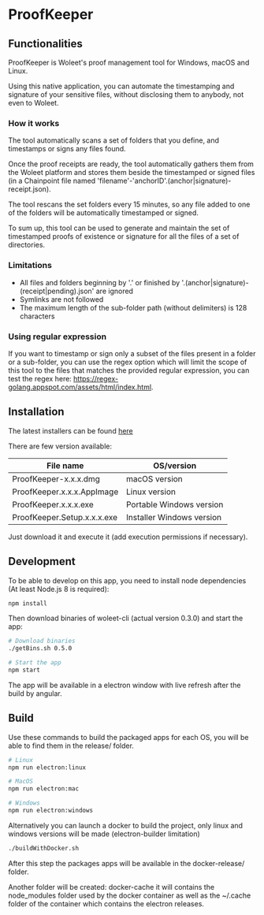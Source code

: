 # ProofKeeper

## Functionalities

ProofKeeper is Woleet's proof management tool for Windows, macOS and Linux.

Using this native application, you can automate the timestamping and signature of your sensitive files, without disclosing them to anybody, not even to Woleet.

### How it works

The tool automatically scans a set of folders that you define, and timestamps or signs any files found.

Once the proof receipts are ready, the tool automatically gathers them from the Woleet platform and stores them beside the timestamped or signed files (in a Chainpoint file named 'filename'-'anchorID'.(anchor|signature)-receipt.json).

The tool rescans the set folders every 15 minutes, so any file added to one of the folders will be automatically timestamped or signed. 

To sum up, this tool can be used to generate and maintain the set of timestamped proofs of existence or signature for all the files of a set of directories.

### Limitations

* All files and folders beginning by '.' or finished by '.(anchor|signature)-(receipt|pending).json' are ignored
* Symlinks are not followed
* The maximum length of the sub-folder path (without delimiters) is 128 characters

### Using regular expression

If you want to timestamp or sign only a subset of the files present in a folder or a sub-folder, you can use the regex option which will limit the scope of this tool to the files that matches the provided regular expression, you can test the regex here: https://regex-golang.appspot.com/assets/html/index.html.

## Installation

The latest installers can be found [here](https://github.com/woleet/woleet-proofkeeper/releases)

There are few version available:

| File name                   | OS/version                   |
|-----------------------------|---------------------------|
| ProofKeeper-x.x.x.dmg       | macOS version             |
| ProofKeeper.x.x.x.AppImage  | Linux version             |
| ProofKeeper.x.x.x.exe       | Portable Windows version  |
| ProofKeeper.Setup.x.x.x.exe | Installer Windows version |

Just download it and execute it (add execution permissions if necessary).

## Development

To be able to develop on this app, you need to install node dependencies (At least Node.js 8 is required):

``` bash
npm install
```

Then download binaries of woleet-cli (actual version 0.3.0) and start the app:

``` bash
# Download binaries
./getBins.sh 0.5.0

# Start the app
npm start
```

The app will be available in a electron window with live refresh after the build by angular.

## Build

Use these commands to build the packaged apps for each OS, you will be able to find them in the release/ folder.

``` bash
# Linux
npm run electron:linux

# MacOS
npm run electron:mac

# Windows
npm run electron:windows
```

Alternatively you can launch a docker to build the project, only linux and windows versions will be made (electron-builder limitation)

```bash
./buildWithDocker.sh
```

After this step the packages apps will be available in the docker-release/ folder.

Another folder will be created: docker-cache it will contains the node_modules folder used by the docker container as well as the ~/.cache folder of the container which contains the electron releases.

